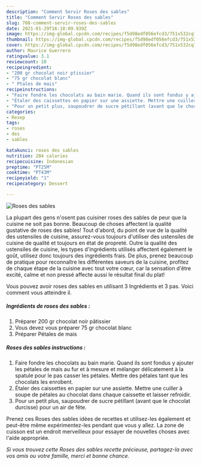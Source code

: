 ```yaml
---
description: "Comment Servir Roses des sables"
title: "Comment Servir Roses des sables"
slug: 708-comment-servir-roses-des-sables
date: 2021-01-29T16:18:09.939Z
image: https://img-global.cpcdn.com/recipes/f5d98edf056efcd3/751x532cq70/roses-des-sables-photo-principale-de-la-recette.jpg
thumbnail: https://img-global.cpcdn.com/recipes/f5d98edf056efcd3/751x532cq70/roses-des-sables-photo-principale-de-la-recette.jpg
cover: https://img-global.cpcdn.com/recipes/f5d98edf056efcd3/751x532cq70/roses-des-sables-photo-principale-de-la-recette.jpg
author: Maurice Guerrero
ratingvalue: 3.1
reviewcount: 10
recipeingredient:
- "200 gr chocolat noir ptissier"
- "75 gr chocolat blanc"
- " Ptales de mais"
recipeinstructions:
- "Faire fondre les chocolats au bain marie. Quand ils sont fondus y ajouter les pétales de mais au fur et à mesure et mélanger délicatement à la spatule pour le pas casser les pétales. Mettre des pétales tant que les chocolats les enrobent."
- "Étaler des caissettes en papier sur une assiette. Mettre une cuiller à soupe de pétales au chocolat dans chaque caissette et laisser refroidir."
- "Pour un petit plus, saupoudrer de sucre pétillant (avant que le chocolat durcisse) pour un air de fête."
categories:
- Resep
tags:
- roses
- des
- sables

katakunci: roses des sables 
nutrition: 204 calories
recipecuisine: Indonesian
preptime: "PT25M"
cooktime: "PT43M"
recipeyield: "1"
recipecategory: Dessert

---
```



![Roses des sables](https://img-global.cpcdn.com/recipes/f5d98edf056efcd3/751x532cq70/roses-des-sables-photo-principale-de-la-recette.jpg)

La plupart des gens n'osent pas cuisiner roses des sables de peur que la cuisine ne soit pas bonne. Beaucoup de choses affectent la qualité gustative de roses des sables! Tout d'abord, du point de vue de la qualité des ustensiles de cuisine, assurez-vous toujours d'utiliser des ustensiles de cuisine de qualité et toujours en état de propreté. Outre la qualité des ustensiles de cuisine, les types d'ingrédients utilisés affectent également le goût, utilisez donc toujours des ingrédients frais. De plus, prenez beaucoup de pratique pour reconnaître les différentes saveurs de la cuisine, profitez de chaque étape de la cuisine avec tout votre cœur, car la sensation d'être excité, calme et non pressé affecte aussi le résultat final du plat!

<!--inarticleads1-->

Vous pouvez avoir roses des sables en utilisant 3 Ingrédients et 3 pas. Voici comment vous atteindre il.

##### Ingrédients de roses des sables :

1. Préparer 200 gr chocolat noir pâtissier
1. Vous devez vous préparer 75 gr chocolat blanc
1. Préparer  Pétales de mais




<!--inarticleads2-->

##### Roses des sables instructions :

1. Faire fondre les chocolats au bain marie. Quand ils sont fondus y ajouter les pétales de mais au fur et à mesure et mélanger délicatement à la spatule pour le pas casser les pétales. Mettre des pétales tant que les chocolats les enrobent.
1. Étaler des caissettes en papier sur une assiette. Mettre une cuiller à soupe de pétales au chocolat dans chaque caissette et laisser refroidir.
1. Pour un petit plus, saupoudrer de sucre pétillant (avant que le chocolat durcisse) pour un air de fête.




<!--inarticleads1-->

<p>
Prenez ces Roses des sables idées de recettes et utilisez-les également et peut-être même expérimentez-les pendant que vous y allez. La zone de cuisson est un endroit merveilleux pour essayer de nouvelles choses avec l'aide appropriée.
</p>

<p>
<i>Si vous trouvez cette Roses des sables recette précieuse, partagez-la avec vos amis ou votre famille, merci et bonne chance.</i>
</p>
